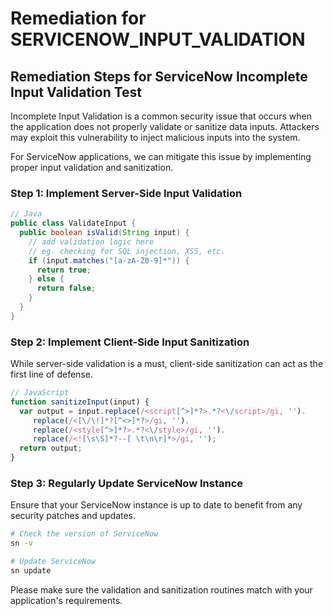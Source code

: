 # Remediation for SERVICENOW_INPUT_VALIDATION

## Remediation Steps for ServiceNow Incomplete Input Validation Test

Incomplete Input Validation is a common security issue that occurs when the application does not properly validate or sanitize data inputs. Attackers may exploit this vulnerability to inject malicious inputs into the system. 

For ServiceNow applications, we can mitigate this issue by implementing proper input validation and sanitization.

### Step 1: Implement Server-Side Input Validation

```java
// Java
public class ValidateInput {
  public boolean isValid(String input) {
    // add validation logic here 
    // eg. checking for SQL injection, XSS, etc.
    if (input.matches("[a-zA-Z0-9]*")) {
      return true;
    } else {
      return false;
    }
  }
}
```

### Step 2: Implement Client-Side Input Sanitization

While server-side validation is a must, client-side sanitization can act as the first line of defense. 

```javascript
// JavaScript
function sanitizeInput(input) {
  var output = input.replace(/<script[^>]*?>.*?<\/script>/gi, '').
     replace(/<[\/\!]*?[^<>]*?>/gi, '').
     replace(/<style[^>]*?>.*?<\/style>/gi, '').
     replace(/<![\s\S]*?--[ \t\n\r]*>/gi, '');
  return output;
}
```

### Step 3: Regularly Update ServiceNow Instance

Ensure that your ServiceNow instance is up to date to benefit from any security patches and updates.

```bash
# Check the version of ServiceNow
sn -v

# Update ServiceNow
sn update
```

Please make sure the validation and sanitization routines match with your application's requirements.
